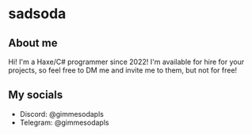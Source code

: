 # sadsoda

## About me

Hi! I'm a Haxe/C# programmer since 2022! I'm available for hire for your projects, so feel free to DM me and invite me to them, but not for free!

## My socials

- Discord: @gimmesodapls
- Telegram: @gimmesodapls
